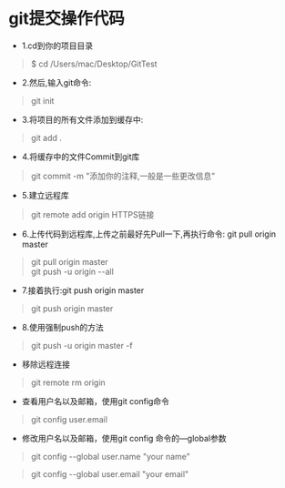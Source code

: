 # git提交操作代码

+ 1.cd到你的项目目录
> $ cd /Users/mac/Desktop/GitTest  
+ 2.然后,输入git命令:
>git init  
+ 3.将项目的所有文件添加到缓存中:
> git add .  
+ 4.将缓存中的文件Commit到git库
> git commit -m "添加你的注释,一般是一些更改信息"
+ 5.建立远程库
>  git remote add origin HTTPS链接
+ 6.上传代码到远程库,上传之前最好先Pull一下,再执行命令: git pull origin master
> git pull origin master  
> git push -u origin --all
+ 7.接着执行:git push origin master
> git push origin master  
+ 8.使用强制push的方法
> git push -u origin master -f
+ 移除远程连接
> git remote rm origin

+ 查看用户名以及邮箱，使用git config命令

> git config user.email

+ 修改用户名以及邮箱，使用git config 命令的—global参数
>  git config --global user.name "your name"

> git config --global user.email "your email"
